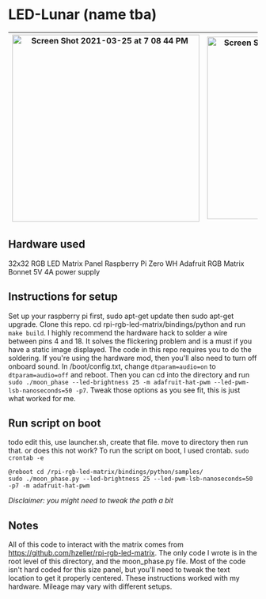 # LED-Lunar (name tba)

|<img width="378" alt="Screen Shot 2021-03-25 at 7 08 44 PM" src="https://user-images.githubusercontent.com/24940289/112554918-98ed4300-8d9d-11eb-9c1b-a25d4d1f805a.png">|<img width="369" alt="Screen Shot 2021-03-25 at 7 09 02 PM" src="https://user-images.githubusercontent.com/24940289/112554920-9ab70680-8d9d-11eb-900e-de987798fa4f.png">|
|-----|-----|

## Hardware used

32x32 RGB LED Matrix Panel
Raspberry Pi Zero WH
Adafruit RGB Matrix Bonnet
5V 4A power supply

## Instructions for setup

Set up your raspberry pi first, sudo apt-get update then sudo apt-get upgrade. Clone this repo. cd rpi-rgb-led-matrix/bindings/python and run `make build`.
I highly recommend the hardware hack to solder a wire between pins 4 and 18. It solves the flickering problem and is a must if you have a static image displayed. The code in this repo requires you to do the soldering. If you're using the hardware mod, then you'll also need to turn off onboard sound. In /boot/config.txt, change `dtparam=audio=on` to `dtparam=audio=off` and reboot.
Then you can cd into the directory and run `sudo ./moon_phase --led-brightness 25 -m adafruit-hat-pwm --led-pwm-lsb-nanoseconds=50 -p7`. Tweak those options as you see fit, this is just what worked for me.


## Run script on boot
 todo edit this, use launcher.sh, create that file. move to directory then run that. or does this not work?
To run the script on boot, I used crontab.
`sudo crontab -e`
```
@reboot cd /rpi-rgb-led-matrix/bindings/python/samples/
sudo ./moon_phase.py --led-brightness 25 --led-pwm-lsb-nanoseconds=50 -p7 -m adafruit-hat-pwm
```

<i>Disclaimer: you might need to tweak the path a bit </i>

## Notes
All of this code to interact with the matrix comes from https://github.com/hzeller/rpi-rgb-led-matrix. The only code I wrote is in the root level of this directory, and the moon_phase.py file.
Most of the code isn't hard coded for this size panel, but you'll need to tweak the text location to get it properly centered.
These instructions worked with my hardware. Mileage may vary with different setups.
